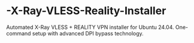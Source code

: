 # -X-Ray-VLESS-Reality-Installer
Automated X-Ray VLESS + REALITY VPN installer for Ubuntu 24.04. One-command setup with advanced DPI bypass technology.
